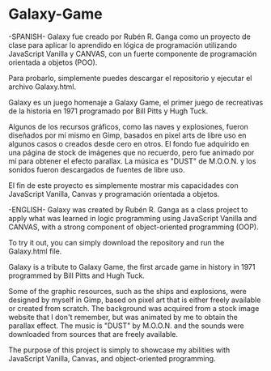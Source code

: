 # Galaxy-Game

-SPANISH-
Galaxy fue creado por Rubén R. Ganga como un proyecto de clase para aplicar lo aprendido en lógica de programación utilizando JavaScript Vanilla y CANVAS, con un fuerte componente de programación orientada a objetos (POO).

Para probarlo, simplemente puedes descargar el repositorio y ejecutar el archivo Galaxy.html.

Galaxy es un juego homenaje a Galaxy Game, el primer juego de recreativas de la historia en 1971 programado por Bill Pitts y Hugh Tuck.

Algunos de los recursos gráficos, como las naves y explosiones, fueron diseñados por mí mismo en Gimp, basados en pixel arts de libre uso en algunos casos o creados desde cero en otros. El fondo fue adquirido en una página de stock de imágenes que no recuerdo, pero fue animado por mí para obtener el efecto parallax. La música es "DUST" de M.O.O.N. y los sonidos fueron descargados de fuentes de libre uso.

El fin de este proyecto es simplemente mostrar mis capacidades con JavaScript Vanilla, Canvas y programación orientada a objetos.



-ENGLISH-
Galaxy was created by Rubén R. Ganga as a class project to apply what was learned in logic programming using JavaScript Vanilla and CANVAS, with a strong component of object-oriented programming (OOP).

To try it out, you can simply download the repository and run the Galaxy.html file.

Galaxy is a tribute to Galaxy Game, the first arcade game in history in 1971 programmed by Bill Pitts and Hugh Tuck.

Some of the graphic resources, such as the ships and explosions, were designed by myself in Gimp, based on pixel art that is either freely available or created from scratch. The background was acquired from a stock image website that I don't remember, but was animated by me to obtain the parallax effect. The music is "DUST" by M.O.O.N. and the sounds were downloaded from sources that are freely available.

The purpose of this project is simply to showcase my abilities with JavaScript Vanilla, Canvas, and object-oriented programming.
